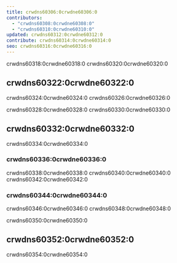 ```yaml
---
title: crwdns60306:0crwdne60306:0
contributors:
  - "crwdns60308:0crwdne60308:0"
  - "crwdns60310:0crwdne60310:0"
updated: crwdns60312:0crwdne60312:0
contribute: crwdns60314:0crwdne60314:0
seo: crwdns60316:0crwdne60316:0
---
```


crwdns60318:0crwdne60318:0 crwdns60320:0crwdne60320:0

## crwdns60322:0crwdne60322:0

crwdns60324:0crwdne60324:0 crwdns60326:0crwdne60326:0

crwdns60328:0crwdne60328:0 crwdns60330:0crwdne60330:0

## crwdns60332:0crwdne60332:0

crwdns60334:0crwdne60334:0

### crwdns60336:0crwdne60336:0

crwdns60338:0crwdne60338:0 crwdns60340:0crwdne60340:0 crwdns60342:0crwdne60342:0

### crwdns60344:0crwdne60344:0

crwdns60346:0crwdne60346:0 crwdns60348:0crwdne60348:0

crwdns60350:0crwdne60350:0

## crwdns60352:0crwdne60352:0

crwdns60354:0crwdne60354:0
